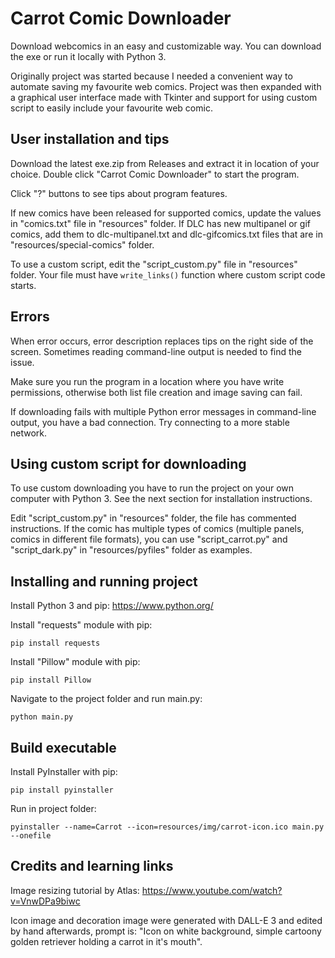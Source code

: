 # Carrot Comic Downloader

Download webcomics in an easy and customizable way. You can download the exe or run it locally with Python 3.

Originally project was started because I needed a convenient way to automate saving my favourite web comics. Project was then expanded with a graphical user interface made with Tkinter and support for using custom script to easily include your favourite web comic.

## User installation and tips

Download the latest exe.zip from Releases and extract it in location of your choice. Double click "Carrot Comic Downloader" to start the program.

Click "?" buttons to see tips about program features.

If new comics have been released for supported comics, update the values in "comics.txt" file in "resources" folder. If DLC has new multipanel or gif comics, add them to dlc-multipanel.txt and dlc-gifcomics.txt files that are in "resources/special-comics" folder.

To use a custom script, edit the "script_custom.py" file in "resources" folder. Your file must have `write_links()` function where custom script code starts.

## Errors

When error occurs, error description replaces tips on the right side of the screen. Sometimes reading command-line output is needed to find the issue.

Make sure you run the program in a location where you have write permissions, otherwise both list file creation and image saving can fail.

If downloading fails with multiple Python error messages in command-line output, you have a bad connection. Try connecting to a more stable network.

## Using custom script for downloading

To use custom downloading you have to run the project on your own computer with Python 3. See the next section for installation instructions.

Edit "script_custom.py" in "resources" folder, the file has commented instructions. If the comic has multiple types of comics (multiple panels, comics in different file formats), you can use "script_carrot.py" and "script_dark.py" in "resources/pyfiles" folder as examples.

## Installing and running project

Install Python 3 and pip: https://www.python.org/

Install "requests" module with pip:

```
pip install requests
```

Install "Pillow" module with pip:

```
pip install Pillow
```

Navigate to the project folder and run main.py:

```
python main.py
```

## Build executable

Install PyInstaller with pip:

```
pip install pyinstaller
```

Run in project folder:

```
pyinstaller --name=Carrot --icon=resources/img/carrot-icon.ico main.py --onefile
```

## Credits and learning links

Image resizing tutorial by Atlas: https://www.youtube.com/watch?v=VnwDPa9biwc

Icon image and decoration image were generated with DALL-E 3 and edited by hand afterwards, prompt is: "Icon on white background, simple cartoony golden retriever holding a carrot in it's mouth".

